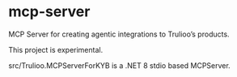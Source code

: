 # mcp-server

MCP Server for creating agentic integrations to Trulioo’s products.

This project is experimental.

src/Trulioo.MCPServerForKYB is a .NET 8 stdio based MCPServer.

